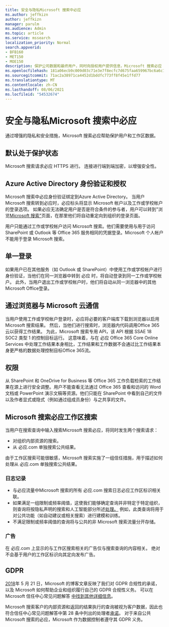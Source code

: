 ```yaml
---
title: 安全与隐私Microsoft 搜索中必应
ms.author: jeffkizn
author: jeffkizn
manager: parulm
ms.audience: Admin
ms.topic: article
ms.service: mssearch
localization_priority: Normal
search.appverid:
- BFB160
- MET150
- MOE150
description: 保护公司数据和最终用户，同时向授权用户提供信息，Microsoft 搜索必应
ms.openlocfilehash: 181a06ecb9c009d03c71e3e7f8ecfc7d675faa659967bc6a6c1560513a45a5ac
ms.sourcegitcommit: 71ac2a38971ca4452d1bddfc773ff8f45e1ffd77
ms.translationtype: MT
ms.contentlocale: zh-CN
ms.lasthandoff: 08/06/2021
ms.locfileid: "54532674"
---
```

# <a name="security-and-privacy-for-microsoft-search-in-bing"></a>安全与隐私Microsoft 搜索中必应

通过增强的隐私和安全措施，Microsoft 搜索必应帮助保护用户和工作区数据。

## <a name="secure-by-default"></a>默认处于保护状态

Microsoft 搜索请求必应 HTTPS 进行。 连接进行端到端加密，以增强安全性。
  
## <a name="authentication-and-authorization-with-azure-active-directory"></a>Azure Active Directory 身份验证和授权

Microsoft 搜索中必应身份验证绑定到Azure Active Directory。 当用户Microsoft 搜索转到必应时，必应标头将显示 Microsoft 帐户以及工作或学校帐户的登录选项。 如果必应无法确定用户是否是符合条件的参与者，用户可以转到"浏览[Microsoft 搜索"](https://www.bing.com/business/explore)页面，在那里他们将自动重定向到组织的登录页面。

用户只能通过工作或学校帐户访问 Microsoft 搜索。他们需要使用与用于访问 SharePoint 或 Outlook 等 Office 365 服务相同的凭据登录。Microsoft 个人帐户不能用于登录 Microsoft 搜索。

## <a name="single-sign-on"></a>单一登录

如果用户已在其他服务（如 Outlook 或 SharePoint）中使用工作或学校帐户进行身份验证，当他们在同一浏览器中转到 必应 时，将自动登录到同一工作或学校帐户。 此外，当用户退出工作或学校帐户时，他们将自动从同一浏览器中的其他Microsoft Office登录。
  
## <a name="communicates-with-the-microsoft-cloud-from-the-browser"></a>通过浏览器与 Microsoft 云通信

当用户使用工作或学校帐户登录时，必应将必要的客户端库下载到浏览器以启用Microsoft 搜索结果。 然后，当他们进行搜索时，浏览器内代码调用Office 365云以获得工作结果。 为此，Microsoft 搜索专用 API，该 API 根据 SSAE 18 SOC2 类型 1 的控制目标运行。 这意味着，与在 必应 Office 365 Core Online Services 中处理工作结果本身相比，工作结果和工作数据不会通过比工作结果本身更严格的数据处理控制目标Office 365流。
  
## <a name="permissions"></a>权限

从 SharePoint 和 OneDrive for Business 等 Office 365 工作负载检索的工作结果在源上进行安全调整。用户不能查看无法通过 Office 365 查看和访问的 Word 文档或 PowerPoint 演示文稿等资源。他们只能在 SharePoint 中看到自己的文件以及作者显式或隐式（例如通过组成员身份）与之共享的文件。

## <a name="microsoft-search-in-bing-protects-workplace-searches"></a>Microsoft 搜索必应工作区搜索

当用户在搜索查询中输入搜索Microsoft 搜索必应，将同时发生两个搜索请求：

- 对组织内部资源的搜索。
- 从 必应.com 单独搜索公共结果。

由于工作区搜索可能很敏感，Microsoft 搜索实施了一组信任措施，用于描述如何处理从 必应.com 单独搜索公共结果。

### <a name="logging"></a>日志记录

- 与必应流量中Microsoft 搜索的所有 必应.com 搜索日志必应工作区标识相关联。
- 如果满足一组限制或频率阈值，这使我们能够确定查询并非特定于特定组织，则查询将按隐私声明的搜索和人工智能部分所述[处理。](https://privacy.microsoft.com/privacystatement) 例如，此类查询将用于对公共功能（如自动建议或相关搜索）进行建模和训练。
- 不满足限制或频率阈值的查询将与公共的非 Microsoft 搜索流量分开存储。

### <a name="advertising"></a>广告

在 必应.com 上显示的与工作区搜索相关的广告仅与搜索查询的内容相关。 绝对不会基于用户的工作区标识向其定向发布广告。

## <a name="gdpr"></a>GDPR

[2018](https://blogs.microsoft.com/on-the-issues/2018/05/21/microsofts-commitment-to-gdpr-privacy-and-putting-customers-in-control-of-their-own-data/)年 5 月 21 日，Microsoft 的博客文章反映了我们对 GDPR 合规性的承诺，以及 Microsoft 如何帮助企业和组织履行自己的 GDPR 合规性义务。 可以在 Microsoft 信任中心常见问题解答 [中找到其他详细信息](https://www.microsoft.com/trustcenter/privacy/gdpr/gdpr-faqs)。

Microsoft 搜索客户的内部资源和返回的结果执行的查询被视为客户数据，因此也符合信任中心常见问题解答中第 28 条中列出的处理者[承诺](https://www.microsoft.com/trustcenter/privacy/gdpr/gdpr-faqs)。 对于来自公共Microsoft 搜索的必应，Microsoft 作为数据控制者遵守其 GDPR 义务。
